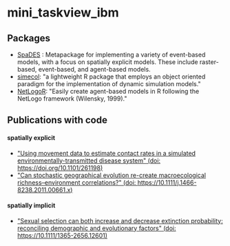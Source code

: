 # mini_taskview_ibm

## Packages
- [SpaDES](https://github.com/PredictiveEcology/SpaDES) : Metapackage for implementing a variety of event-based models, with a focus on spatially explicit models. These include raster-based, event-based, and agent-based models.
- [simecol](http://simecol.r-forge.r-project.org/): "a lightweight R package that employs an object oriented paradigm for the implementation of dynamic simulation models."
- [NetLogoR](https://github.com/PredictiveEcology/NetLogoR): "Easily create agent-based models in R following the NetLogo framework (Wilensky, 1999)."

## Publications with code

#### spatially explicit
- ["Using movement data to estimate contact rates in a simulated environmentally-transmitted disease system" (doi: https://doi.org/10.1101/261198)](https://github.com/doughertyeric/Anthrax_Sim) 
- ["Can stochastic geographical evolution re-create macroecological richness–environment correlations?" (doi: https://10.1111/j.1466-8238.2011.00661.x)](http://binarystore.wiley.com/store/10.1111/j.1466-8238.2011.00661.x/asset/supinfo/GEB_661_sm_AppendixS2.R?v=1&s=dba917a7068184d35d109b6af1b238a5aa45115d)

#### spatially implicit
- ["Sexual selection can both increase and decrease extinction probability: reconciling demographic and evolutionary factors" (doi: https://10.1111/1365-2656.12601)](http://onlinelibrary.wiley.com/doi/10.1111/1365-2656.12601/abstract)
